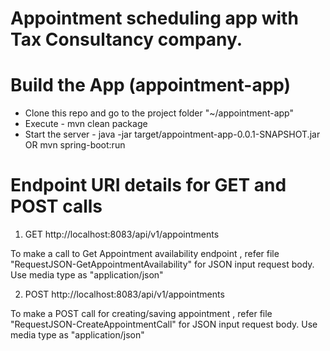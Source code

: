 # Appointment scheduling app with Tax Consultancy company.

# Build the App (appointment-app)

* Clone this repo and go to the project folder  "~/appointment-app"
* Execute - mvn clean package
* Start the server - java -jar target/appointment-app-0.0.1-SNAPSHOT.jar
  OR 
  mvn spring-boot:run

 # Endpoint URI details for GET and POST calls

 1. GET http://localhost:8083/api/v1/appointments

 To make a call to Get Appointment availability endpoint , refer file "RequestJSON-GetAppointmentAvailability" for JSON input request body.
 Use media type as "application/json"

 2. POST http://localhost:8083/api/v1/appointments

 To make a POST call for creating/saving appointment , refer file "RequestJSON-CreateAppointmentCall" for JSON input request body.
 Use media type as "application/json"